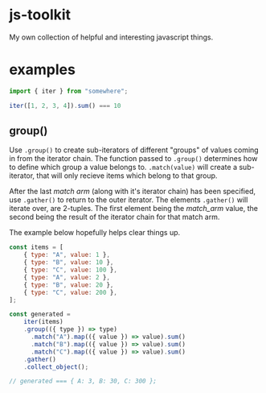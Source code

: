 # js-toolkit

My own collection of helpful and interesting javascript things.

# examples

```javascript
import { iter } from "somewhere";

iter([1, 2, 3, 4]).sum() === 10
```

## group()

Use `.group()` to create sub-iterators of different "groups" of
values coming in from the iterator chain. The function passed to
`.group()` determines how to define which group a value belongs to.
`.match(value)` will create a sub-iterator, that will only recieve items
which belong to that group.

After the last _match arm_ (along with it's iterator chain) has been specified,
use `.gather()` to return to the outer iterator. The elements `.gather()` will
iterate over, are 2-tuples. The first element being the _match_arm_ value, the
second being the result of the iterator chain for that match arm.

The example below hopefully helps clear things up.

```javascript
const items = [
    { type: "A", value: 1 },
    { type: "B", value: 10 },
    { type: "C", value: 100 },
    { type: "A", value: 2 },
    { type: "B", value: 20 },
    { type: "C", value: 200 },
];

const generated =
    iter(items)
    .group(({ type }) => type)
      .match("A").map(({ value }) => value).sum()
      .match("B").map(({ value }) => value).sum()
      .match("C").map(({ value }) => value).sum()
    .gather()
    .collect_object();

// generated === { A: 3, B: 30, C: 300 };
```
